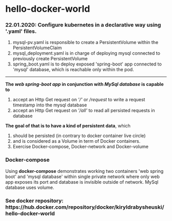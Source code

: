 ﻿# hello-docker-world

<h3>22.01.2020: Configure kubernetes in a declarative way using '.yaml' files.</h3>
<ol>
 <li>mysql-pv.yaml is responsible to create a PersistentVolume within the PersistentVolumeClaim</li>
 <li>mysql_deployment.yaml is in charge of deploying mysql connected to previously create PersistentVolume</li>
 <li>spring_boot.yaml is to deploy exposed 'spring-boot' app connected to 'mysql' database,
     which is reachable only within the pod.</li>
</ol>
<hr>

<b>The <i>web spring-boot app</i> in conjunction with <i>MySql database</i> is capable to</b>
1) accept an Http Get request on <i>'/'</i> or <i>/request</i> to write a request timestamp into the mysql database
2) accept an Http Get request on <i>'/all'</i> to read all persisted requests in database

<b>The goal of that is to have a kind of persistent data</b>, which 
1) should be persisted (in contrary to docker container live circle) 
2) and is considered as a Volume in term of Docker containers.
3) Exercise Docker-compose, Docker-network and Docker-volume

<h3>Docker-compose</h3>
Using <b>docker-compose</b> demonstrates working two containers 'web spring boot' and 'mysql database'
within single private network where only web app exposes its port and database is invisible outside of network.
MySql database uses volume.

<h3>See docker repository: https://hub.docker.com/repository/docker/kiryldrabysheuski/hello-docker-world </h3>
